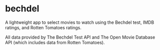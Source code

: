 bechdel
=======

A lightweight app to select movies to watch using the Bechdel test, IMDB ratings, and Rotten Tomatoes ratings.

All data provided by The Bechdel Test API and The Open Movie Database API (which includes data from Rotten Tomatoes).